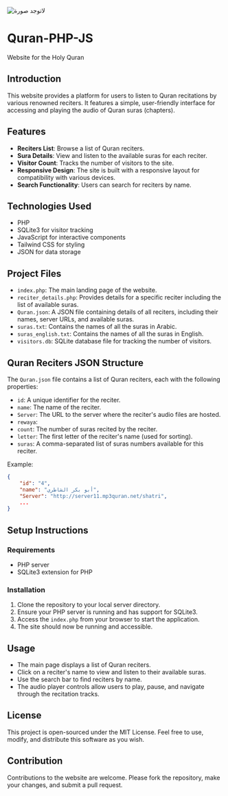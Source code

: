 ![لاتوجد صورة](https://quran.be-eb.net/logo.png)
# Quran-PHP-JS
Website for the Holy Quran

## Introduction
This website provides a platform for users to listen to Quran recitations by various renowned reciters. It features a simple, user-friendly interface for accessing and playing the audio of Quran suras (chapters).

## Features
- **Reciters List**: Browse a list of Quran reciters.
- **Sura Details**: View and listen to the available suras for each reciter.
- **Visitor Count**: Tracks the number of visitors to the site.
- **Responsive Design**: The site is built with a responsive layout for compatibility with various devices.
- **Search Functionality**: Users can search for reciters by name.

## Technologies Used
- PHP
- SQLite3 for visitor tracking
- JavaScript for interactive components
- Tailwind CSS for styling
- JSON for data storage

## Project Files
- `index.php`: The main landing page of the website.
- `reciter_details.php`: Provides details for a specific reciter including the list of available suras.
- `Quran.json`: A JSON file containing details of all reciters, including their names, server URLs, and available suras.
- `suras.txt`: Contains the names of all the suras in Arabic.
- `suras_english.txt`: Contains the names of all the suras in English.
- `visitors.db`: SQLite database file for tracking the number of visitors.

## Quran Reciters JSON Structure
The `Quran.json` file contains a list of Quran reciters, each with the following properties:
- `id`: A unique identifier for the reciter.
- `name`: The name of the reciter.
- `Server`: The URL to the server where the reciter's audio files are hosted.
- `rewaya`: 
- `count`: The number of suras recited by the reciter.
- `letter`: The first letter of the reciter's name (used for sorting).
- `suras`: A comma-separated list of suras numbers available for this reciter.

Example:
```json
{
    "id": "4",
    "name": "أبو بكر الشاطري",
    "Server": "http://server11.mp3quran.net/shatri",
    ...
}
```

## Setup Instructions

### Requirements
- PHP server
- SQLite3 extension for PHP

### Installation
1. Clone the repository to your local server directory.
2. Ensure your PHP server is running and has support for SQLite3.
3. Access the `index.php` from your browser to start the application.
4. The site should now be running and accessible.

## Usage
- The main page displays a list of Quran reciters.
- Click on a reciter's name to view and listen to their available suras.
- Use the search bar to find reciters by name.
- The audio player controls allow users to play, pause, and navigate through the recitation tracks.

## License
This project is open-sourced under the MIT License. Feel free to use, modify, and distribute this software as you wish.

## Contribution
Contributions to the website are welcome. Please fork the repository, make your changes, and submit a pull request.

